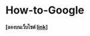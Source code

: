 # How-to-Google

#### [ลองบนเว็บไซต์ [link]]

[link]: https://tian-np.github.io/How-to-Google/index.html
